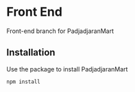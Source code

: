 # Front End
Front-end branch for PadjadjaranMart

## Installation

Use the package to install PadjadjaranMart
```bash
npm install
```
